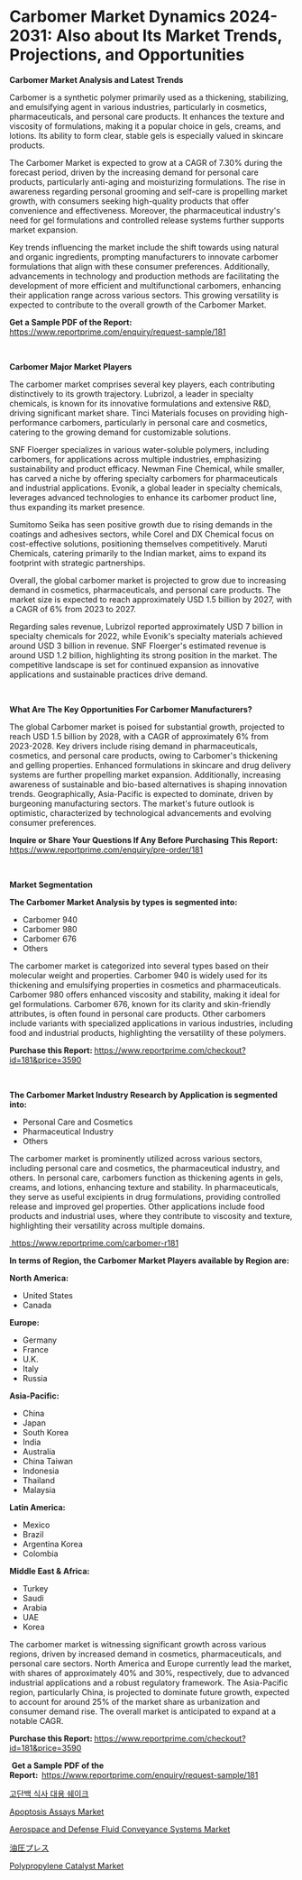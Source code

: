 <p><h1>Carbomer Market Dynamics 2024-2031: Also about Its Market Trends, Projections, and Opportunities</h1></p><p><strong>Carbomer Market Analysis and Latest Trends</strong></p>
<p><p>Carbomer is a synthetic polymer primarily used as a thickening, stabilizing, and emulsifying agent in various industries, particularly in cosmetics, pharmaceuticals, and personal care products. It enhances the texture and viscosity of formulations, making it a popular choice in gels, creams, and lotions. Its ability to form clear, stable gels is especially valued in skincare products.</p><p>The Carbomer Market is expected to grow at a CAGR of 7.30% during the forecast period, driven by the increasing demand for personal care products, particularly anti-aging and moisturizing formulations. The rise in awareness regarding personal grooming and self-care is propelling market growth, with consumers seeking high-quality products that offer convenience and effectiveness. Moreover, the pharmaceutical industry's need for gel formulations and controlled release systems further supports market expansion.</p><p>Key trends influencing the market include the shift towards using natural and organic ingredients, prompting manufacturers to innovate carbomer formulations that align with these consumer preferences. Additionally, advancements in technology and production methods are facilitating the development of more efficient and multifunctional carbomers, enhancing their application range across various sectors. This growing versatility is expected to contribute to the overall growth of the Carbomer Market.</p></p>
<p><strong>Get a Sample PDF of the Report:&nbsp;</strong> <a href="https://www.reportprime.com/enquiry/request-sample/181">https://www.reportprime.com/enquiry/request-sample/181</a></p>
<p>&nbsp;</p>
<p><strong>Carbomer Major Market Players</strong></p>
<p><p>The carbomer market comprises several key players, each contributing distinctively to its growth trajectory. Lubrizol, a leader in specialty chemicals, is known for its innovative formulations and extensive R&D, driving significant market share. Tinci Materials focuses on providing high-performance carbomers, particularly in personal care and cosmetics, catering to the growing demand for customizable solutions. </p><p>SNF Floerger specializes in various water-soluble polymers, including carbomers, for applications across multiple industries, emphasizing sustainability and product efficacy. Newman Fine Chemical, while smaller, has carved a niche by offering specialty carbomers for pharmaceuticals and industrial applications. Evonik, a global leader in specialty chemicals, leverages advanced technologies to enhance its carbomer product line, thus expanding its market presence.</p><p>Sumitomo Seika has seen positive growth due to rising demands in the coatings and adhesives sectors, while Corel and DX Chemical focus on cost-effective solutions, positioning themselves competitively. Maruti Chemicals, catering primarily to the Indian market, aims to expand its footprint with strategic partnerships.</p><p>Overall, the global carbomer market is projected to grow due to increasing demand in cosmetics, pharmaceuticals, and personal care products. The market size is expected to reach approximately USD 1.5 billion by 2027, with a CAGR of 6% from 2023 to 2027.</p><p>Regarding sales revenue, Lubrizol reported approximately USD 7 billion in specialty chemicals for 2022, while Evonik's specialty materials achieved around USD 3 billion in revenue. SNF Floerger's estimated revenue is around USD 1.2 billion, highlighting its strong position in the market. The competitive landscape is set for continued expansion as innovative applications and sustainable practices drive demand.</p></p>
<p>&nbsp;</p>
<p><strong>What Are The Key Opportunities For Carbomer Manufacturers?</strong></p>
<p><p>The global Carbomer market is poised for substantial growth, projected to reach USD 1.5 billion by 2028, with a CAGR of approximately 6% from 2023-2028. Key drivers include rising demand in pharmaceuticals, cosmetics, and personal care products, owing to Carbomer's thickening and gelling properties. Enhanced formulations in skincare and drug delivery systems are further propelling market expansion. Additionally, increasing awareness of sustainable and bio-based alternatives is shaping innovation trends. Geographically, Asia-Pacific is expected to dominate, driven by burgeoning manufacturing sectors. The market's future outlook is optimistic, characterized by technological advancements and evolving consumer preferences.</p></p>
<p><strong>Inquire or Share Your Questions If Any Before Purchasing This Report:</strong> <a href="https://www.reportprime.com/enquiry/pre-order/181">https://www.reportprime.com/enquiry/pre-order/181</a></p>
<p>&nbsp;</p>
<p><strong>Market Segmentation</strong></p>
<p><strong>The Carbomer Market Analysis by types is segmented into:</strong></p>
<p><ul><li>Carbomer 940</li><li>Carbomer 980</li><li>Carbomer 676</li><li>Others</li></ul></p>
<p><p>The carbomer market is categorized into several types based on their molecular weight and properties. Carbomer 940 is widely used for its thickening and emulsifying properties in cosmetics and pharmaceuticals. Carbomer 980 offers enhanced viscosity and stability, making it ideal for gel formulations. Carbomer 676, known for its clarity and skin-friendly attributes, is often found in personal care products. Other carbomers include variants with specialized applications in various industries, including food and industrial products, highlighting the versatility of these polymers.</p></p>
<p><strong>Purchase this Report:&nbsp;</strong><a href="https://www.reportprime.com/checkout?id=181&price=3590">https://www.reportprime.com/checkout?id=181&price=3590</a></p>
<p>&nbsp;</p>
<p><strong>The Carbomer Market Industry Research by Application is segmented into:</strong></p>
<p><ul><li>Personal Care and Cosmetics</li><li>Pharmaceutical Industry</li><li>Others</li></ul></p>
<p><p>The carbomer market is prominently utilized across various sectors, including personal care and cosmetics, the pharmaceutical industry, and others. In personal care, carbomers function as thickening agents in gels, creams, and lotions, enhancing texture and stability. In pharmaceuticals, they serve as useful excipients in drug formulations, providing controlled release and improved gel properties. Other applications include food products and industrial uses, where they contribute to viscosity and texture, highlighting their versatility across multiple domains.</p></p>
<p><a href="https://www.reportprime.com/carbomer-r181">&nbsp;https://www.reportprime.com/carbomer-r181</a></p>
<p><strong>In terms of Region, the Carbomer Market Players available by Region are:</strong></p>
<p>
    <p> <strong> North America: </strong>
        <ul>
            <li>United States</li>
            <li>Canada</li>
        </ul>
        </p> 
    <p> <strong> Europe: </strong>
        <ul>
            <li>Germany</li>
            <li>France</li>
            <li>U.K.</li>
            <li>Italy</li>
            <li>Russia</li>
        </ul>
        </p> 
    <p> <strong> Asia-Pacific: </strong>
        <ul>
            <li>China</li>
            <li>Japan</li>
            <li>South Korea</li>
            <li>India</li>
            <li>Australia</li>
            <li>China Taiwan</li>
            <li>Indonesia</li>
            <li>Thailand</li>
            <li>Malaysia</li>
        </ul>
        </p> 
    <p> <strong> Latin America: </strong>
        <ul>
            <li>Mexico</li>
            <li>Brazil</li>
            <li>Argentina Korea</li>
            <li>Colombia</li>
        </ul>
        </p> 
    <p> <strong> Middle East & Africa: </strong>
        <ul>
            <li>Turkey</li>
            <li>Saudi</li>
            <li>Arabia</li>
            <li>UAE</li>
            <li>Korea</li>
        </ul>
    </p>
    </p>
<p><p>The carbomer market is witnessing significant growth across various regions, driven by increased demand in cosmetics, pharmaceuticals, and personal care sectors. North America and Europe currently lead the market, with shares of approximately 40% and 30%, respectively, due to advanced industrial applications and a robust regulatory framework. The Asia-Pacific region, particularly China, is projected to dominate future growth, expected to account for around 25% of the market share as urbanization and consumer demand rise. The overall market is anticipated to expand at a notable CAGR.</p></p>
<p><strong>Purchase this Report: </strong><a href="https://www.reportprime.com/checkout?id=181&price=3590">https://www.reportprime.com/checkout?id=181&price=3590</a></p>
<p>&nbsp;<strong>Get a Sample PDF of the Report:&nbsp;&nbsp;</strong><a href="https://www.reportprime.com/enquiry/request-sample/181">https://www.reportprime.com/enquiry/request-sample/181</a></p>
<p><strong></strong></p>
<p><p><a href="https://medium.com/@gabrielblanda5656/%EC%84%B1%EC%9E%A5-%EC%9E%A0%EC%9E%AC%EB%A0%A5%EC%9D%98-%EA%B0%9C%EB%B0%A9-2024%EB%85%84%EB%B6%80%ED%84%B0-2031%EB%85%84%EA%B9%8C%EC%A7%80%EC%9D%98-%EA%B3%A0%EB%8B%A8%EB%B0%B1-%EB%8C%80%EC%B2%B4-%EC%8B%9D%EC%82%AC-%EC%89%90%EC%9D%B4%ED%81%AC-%EC%8B%9C%EC%9E%A5%EC%97%90-%EB%8C%80%ED%95%9C-%EC%8B%9C%EC%9E%A5-%EC%A0%84%EB%9E%B5-%EB%B6%84%EC%84%9D-314087f508b1">고단백 식사 대용 쉐이크</a></p><p><a href="https://medium.com/@henrykihn_12939/global-apoptosis-assays-market-opportunities-and-market-challenges-2024-2031-539ba955149b">Apoptosis Assays Market</a></p><p><a href="https://issuu.com/reportprime-2/docs/aerospace-and-defense-fluid-conveya_1e3a92918d3211">Aerospace and Defense Fluid Conveyance Systems Market</a></p><p><a href="https://medium.com/@jasenlueilwitz/%E3%83%8F%E3%82%A4%E3%83%89%E3%83%AD%E3%83%AA%E3%83%83%E3%82%AF%E3%83%97%E3%83%AC%E3%82%B9%E5%B8%82%E5%A0%B4%E3%81%AE%E3%83%8A%E3%83%93%E3%82%B2%E3%83%BC%E3%82%B7%E3%83%A7%E3%83%B3-2024%E5%B9%B4%E3%81%8B%E3%82%892031%E5%B9%B4%E3%81%BE%E3%81%A7%E3%81%AE%E5%B0%82%E9%96%80%E5%AE%B6%E5%88%86%E6%9E%90%E3%81%A8%E5%B8%82%E5%A0%B4%E4%BA%88%E6%B8%AC-4c21304e0d54">油圧プレス</a></p><p><a href="https://github.com/Chiragrp22/Market-Research-Report-List-6/blob/main/polypropylene-catalyst-market.md">Polypropylene Catalyst Market</a></p></p>